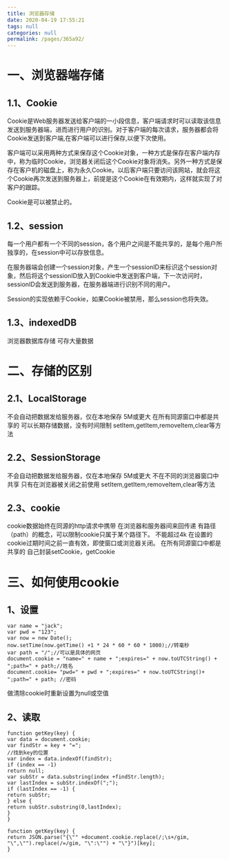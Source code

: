 ```yaml
---
title: 浏览器存储
date: 2020-04-19 17:55:21
tags: null
categories: null
permalink: /pages/365a92/
---
```

# 一、浏览器端存储

## 1.1、Cookie
Cookie是Web服务器发送给客户端的一小段信息，客户端请求时可以读取该信息发送到服务器端，进而进行用户的识别。对于客户端的每次请求，服务器都会将Cookie发送到客户端,在客户端可以进行保存,以便下次使用。

客户端可以采用两种方式来保存这个Cookie对象，一种方式是保存在客户端内存中，称为临时Cookie，浏览器关闭后这个Cookie对象将消失。另外一种方式是保存在客户机的磁盘上，称为永久Cookie。以后客户端只要访问该网站，就会将这个Cookie再次发送到服务器上，前提是这个Cookie在有效期内，这样就实现了对客户的跟踪。

Cookie是可以被禁止的。
## 1.2、session
每一个用户都有一个不同的session，各个用户之间是不能共享的，是每个用户所独享的，在session中可以存放信息。

在服务器端会创建一个session对象，产生一个sessionID来标识这个session对象，然后将这个sessionID放入到Cookie中发送到客户端，下一次访问时，sessionID会发送到服务器，在服务器端进行识别不同的用户。

Session的实现依赖于Cookie，如果Cookie被禁用，那么session也将失效。
## 1.3、indexedDB

浏览器数据库存储
可存大量数据

# 二、存储的区别
## 2.1、LocalStorage
不会自动把数据发给服务器，仅在本地保存
5M或更大
在所有同源窗口中都是共享的
可以长期存储数据，没有时间限制
setItem,getItem,removeItem,clear等方法

## 2.2、SessionStorage
不会自动把数据发给服务器，仅在本地保存
5M或更大
不在不同的浏览器窗口中共享
只有在浏览器被关闭之前使用
setItem,getItem,removeItem,clear等方法

## 2.3、cookie
cookie数据始终在同源的http请求中携带
在浏览器和服务器间来回传递
有路径（path）的概念，可以限制cookie只属于某个路径下。
不能超过4k
在设置的cookie过期时间之前一直有效，即使窗口或浏览器关闭。
在所有同源窗口中都是共享的
自己封装setCookie，getCookie
# 三、如何使用cookie

## 1、设置


```
var name = "jack";
var pwd = "123";
var now = new Date();
now.setTime(now.getTime() +1 * 24 * 60 * 60 * 1000);//转毫秒
var path = "/";//可以是具体的网页
document.cookie = "name=" + name + ";expires=" + now.toUTCString() + ";path=" + path;//姓名
document.cookie= "pwd=" + pwd + ";expires=" + now.toUTCString()+ ";path=" + path; //密码
```

做清除cookie时重新设置为null或空值


## 2、读取


```
function getKey(key) {
var data = document.cookie;
var findStr = key + "=";
//找到key的位置
var index = data.indexOf(findStr);
if (index == -1)
return null;
var subStr = data.substring(index +findStr.length);
var lastIndex = subStr.indexOf(";");
if (lastIndex == -1) {
return subStr;
} else {
return subStr.substring(0,lastIndex);
}
}
```





```
function getKey(key) {
return JSON.parse("{\"" +document.cookie.replace(/;\s+/gim, "\",\"").replace(/=/gim, "\":\"") + "\"}")[key];
}
```


